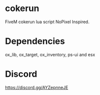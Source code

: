 # cokerun
FiveM cokerun lua script NoPixel Inspired.

# Dependencies
ox_lib, ox_target, ox_inventory, ps-ui and esx


# Discord
https://discord.gg/AYZepnneJE
